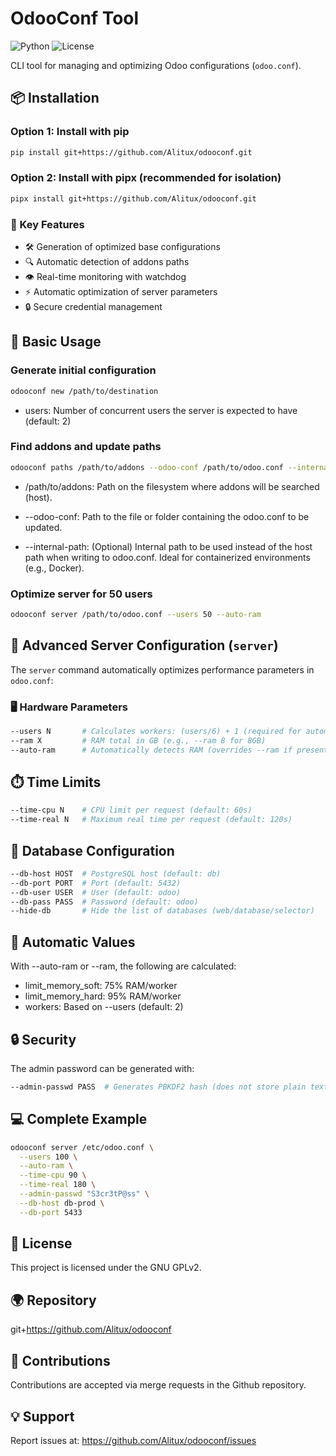 # OdooConf Tool

![Python](https://img.shields.io/badge/python-3.9+-blue.svg)
![License](https://img.shields.io/badge/license-GPLv2-green.svg)

CLI tool for managing and optimizing Odoo configurations (`odoo.conf`).

## 📦 Installation

### Option 1: Install with pip
```bash
pip install git+https://github.com/Alitux/odooconf.git
```

### Option 2: Install with pipx (recommended for isolation)
```bash
pipx install git+https://github.com/Alitux/odooconf.git
```
### 🔧 Key Features

- 🛠 Generation of optimized base configurations
- 🔍 Automatic detection of addons paths
- 👁 Real-time monitoring with watchdog
- ⚡ Automatic optimization of server parameters
- 🔒 Secure credential management

## 🚀 Basic Usage

### Generate initial configuration
```bash
odooconf new /path/to/destination
```
- users: Number of concurrent users the server is expected to have (default: 2)

### Find addons and update paths

```bash
odooconf paths /path/to/addons --odoo-conf /path/to/odoo.conf --internal-path /mnt/odoo/addons
```

- /path/to/addons: Path on the filesystem where addons will be searched (host).

- --odoo-conf: Path to the file or folder containing the odoo.conf to be updated.

- --internal-path: (Optional) Internal path to be used instead of the host path when writing to odoo.conf. Ideal for containerized environments (e.g., Docker).

### Optimize server for 50 users

```bash
odooconf server /path/to/odoo.conf --users 50 --auto-ram
```

## 🔧 Advanced Server Configuration (`server`)

The `server` command automatically optimizes performance parameters in `odoo.conf`:

### 🖥️ Hardware Parameters
```bash
--users N       # Calculates workers: (users/6) + 1 (required for automatic calculation)
--ram X         # RAM total in GB (e.g., --ram 8 for 8GB)
--auto-ram      # Automatically detects RAM (overrides --ram if present)
```
## ⏱️ Time Limits
```bash
--time-cpu N    # CPU limit per request (default: 60s)
--time-real N   # Maximum real time per request (default: 120s)
```
## 🔐 Database Configuration
```bash
--db-host HOST  # PostgreSQL host (default: db)
--db-port PORT  # Port (default: 5432)
--db-user USER  # User (default: odoo)
--db-pass PASS  # Password (default: odoo)
--hide-db       # Hide the list of databases (web/database/selector)
```
## 🔄 Automatic Values
With --auto-ram or --ram, the following are calculated:

- limit_memory_soft: 75% RAM/worker
- limit_memory_hard: 95% RAM/worker
- workers: Based on --users (default: 2)

## 🔒 Security
The admin password can be generated with:
```bash
--admin-passwd PASS  # Generates PBKDF2 hash (does not store plain text)
```
## 💻 Complete Example
```bash
odooconf server /etc/odoo.conf \
  --users 100 \
  --auto-ram \
  --time-cpu 90 \
  --time-real 180 \
  --admin-passwd "S3cr3tP@ss" \
  --db-host db-prod \
  --db-port 5433
```

## 📄 License

This project is licensed under the GNU GPLv2.

## 🌍 Repository

git+https://github.com/Alitux/odooconf

## 🤝 Contributions

Contributions are accepted via merge requests in the Github repository.

## 💡 Support

Report issues at: https://github.com/Alitux/odooconf/issues
